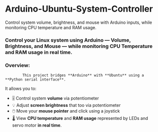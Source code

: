 # Arduino-Ubuntu-System-Controller
Control system volume, brightness, and mouse with Arduino inputs, while monitoring CPU temperature and RAM usage.

### Control your Linux system using Arduino — Volume, Brightness, and Mouse — while monitoring CPU Temperature and RAM usage in real time.
### Overview:
            This project bridges **Arduino** with **Ubuntu** using a **Python serial interface**.  
It allows you to:
- 🎚️ Control system **volume** via potentiometer  
- 💡 Adjust **screen brightness** that too via potentiometer
- 🖱️ Move your **mouse pointer** and click using a joystick  
- 🌡️ View **CPU temperature** and **RAM usage** represented by LEDs and servo motor **in real time**.
  
